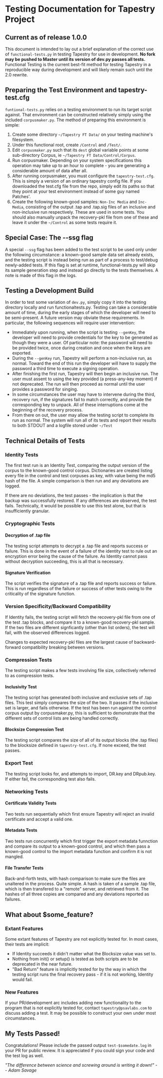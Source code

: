 # Testing Documentation for Tapestry Project
## Current as of release 1.0.0

This document is intended to lay out a brief explanation of the correct use of `functional-tests.py` in testing Tapestry for use in development. **No fork may be pushed to Master until its version of dev.py passes all tests.** Functional Testing is the current best-fit method for testing Tapestry in a reproducible way during development and will likely remain such until the 2.0 rewrite.

## Preparing the Test Environment and tapestry-test.cfg
`funtional-tests.py` relies on a testing environment to run its target script against. That environment can be constructed relatively simply using the included `corpusmaker.py`. The method of preparing this environment is simple:

1. Create some directory `~/Tapestry FT Data/` on your testing machine's filesystem.
2. Under this functional root, create `/Control` and `/Test/`.
3. Edit `corpusmaker.py` such that its `dest` global variable points at some sub-directory Corpus, ie `~/Tapestry FT Data/Control/Corpus`.
4. Run corpusmaker. Depending on your system specifications this operation may take up to an hour to complete - you are generating a considerable amount of data after all.
5. After running corpusmaker, you must configure the `tapestry-test.cfg`. This is simply a version of an ordinary tapestry config file. If you downloaded the test.cfg file from the repo, simply edit its paths so that they point at your test environment instead of some guy named Patches'.
6. Create the following known-good samples: `Non-Inc Media` and `Inc-Media`, consisting of the output .tap and .tap.sig files of an inclusive and non-inclusive run respectively. These are used in some tests. You should also manually unpack the recovery-pkl file from one of these and leave it under the `~/Control` as some tests require it.

## Special Case: The --ssg flag
A special `--ssg` flag has been added to the test script to be used only under the following circumstance: a known-good sample data set already exists, and the testing script is instead being run as part of a process to test/debug newly-added tests. If this flag is set at runtime, functional-tests.py will skip its sample generation step and instead go directly to the tests themselves. A note is made of this flag in the logs.

## Testing a Development Build
In order to test some variation of `dev.py`, simply copy it into the testing directory locally and run functionaltests.py. Testing can take a considerable amount of time, during the early stages of which the developer will need to be semi-present. A future version may obviate these requirements. In particular, the following sequences will require user intervention:

- Immediately upon running, when the script is testing `--genKey`, the developer will need to provide credentials for the key to be generated as though they were a user. Of particular note: the password will need to be provided twice, once during creation and once when the keys are exported.
- During the `--genKey` run, Tapestry will perform a non-inclusive run, as normal. Toward the end of this run the developer will have to supply the password a third time to execute a signing operation.
- After finishing the first run, Tapestry will then begin an inclusive run. The user must assent to using the key provided (a press-any-key moment) if not deprecated. The run will then proceed as normal until the user provides a password for singing.
- In some circumstances the user may have to intervene during the third, recovery run, if the signatures fail to match correctly, and provide the corresponding key to unpack. All of these interruptions come at the beginning of the recovery process.
- From there on out, the user may allow the testing script to complete its run as normal. The system will run all of its tests and report their results to both STDOUT and a logfile stored under `~/Test`

## Technical Details of Tests
### Identity Tests
The first test run is an Identity Test, comparing the output version of the corpus to the known-good control corpus. Dictionaries are created listing every file in the control and test corpuses as key, with value being the md5 hash of the file. A simple comparison is then run and any deviations are logged.

If there are no deviations, the test passes - the implication is that the backup was successfully restored. If any differences are observed, the test fails. Technically, it would be possible to use this test alone, but that is insufficiently granular.

### Cryptographic Tests
#### Decryption of .tap file
The testing script attempts to decrypt a .tap file and reports success or failure. This is done in the event of a failure of the identity test to rule out an encryption error being the cause of the failure. As Identity cannot pass without decryption succeeding, this is all that is necessary.

#### Signature Verification
The script verifies the signature of a .tap file and reports success or failure. This is run regardless of the failure or success of other tests owing to the criticality of the signature function.

### Version Specificity/Backward Compatibility
If Identity fails, the testing script will fetch the recovery-pkl file from one of the test .tap blocks, and compare it to a known-good recovery-pkl sample. If the two files are different signficantly (other than list orders), the test will fail, with the observed differences logged.

Changes to expected recovery-pkl files are the largest cause of backward-forward compatibility breaking between versions.

### Compression Tests
The testing script makes a few tests involving file size, collectively referred to as compression tests.

#### Inclusivity Test
The testing script has generated both inclusive and exclusive sets of .tap files. This test simply compares the size of the two. It passes if the inclusive set is larger, and fails otherwise. If the test has been run against the control corpus output by corpusmaker.py, this is sufficient to demonstrate that the different sets of control lists are being handled correctly.

#### Blocksize Compression Test
The testing script compares the size of all of its output blocks (the .tap files) to the blocksize defined in `tapestry-test.cfg`. If none exceed, the test passes.

### Export Test
The testing script looks for, and attempts to import, DR.key and DRpub.key. If either fail, the corresponding test also fails.

### Networking Tests
#### Certificate Validity Tests
Two tests run sequentially which first ensure Tapestry will reject an invalid certificate and accept a valid one.

#### Metadata Tests
Two tests run concurrently which first trigger the export metadata funnction and compare its output to a known-good control, and which then pass a known-good control to the import metadata function and confirm it is not mangled.

#### File Transfer Tests
Back-and-forth tests, with hash comparison to make sure the files are unaltered in the process. Quite simple. A hash is taken of a sample .tap file, which is then transfered to a "remote" server, and retrieved from it. The hashes of all three copies are compared and any deviations reported as failures.

## What about $some_feature?
### Extant Features
Some extant features of Tapestry are not explicitly tested for. In most cases, their tests are implicit:
- If Identity succeeds it didn't matter what the Blocksize value was set to.
- Nothing from init() or setup() is tested as both scripts are to be deprecated in the near future.
- "Bad Return" feature is implicitly tested for by the way in which the testing script runs the final recovery pass - if it is not working, Identity would fail.

### New Features
If your PR/development arc includes adding new functionality to the program that is not explicitly tested for, contact `tapestry@psavlabs.com` to discuss adding a test. It may be possible to construct your own under most circumstances.

## My Tests Passed!
Congratulations! Please include the passed output `test-$somedate.log` in your PR for public review. It is appreciated if you could sign your code and the test log as well.

*"The difference between science and screwing around is writing it down!"
-- Adam Savage*